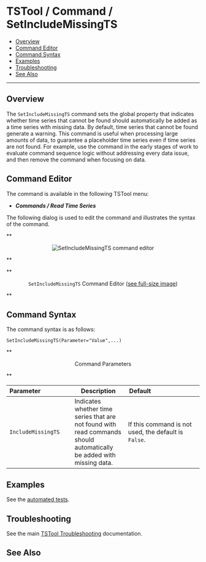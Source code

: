 # TSTool / Command / SetIncludeMissingTS #

*   [Overview](#overview)
*   [Command Editor](#command-editor)
*   [Command Syntax](#command-syntax)
*   [Examples](#examples)
*   [Troubleshooting](#troubleshooting)
*   [See Also](#see-also)

-------------------------

## Overview ##

The `SetIncludeMissingTS` command sets the global property that indicates
whether time series that cannot be found should automatically be
added as a time series with missing data.
By default, time series that cannot be found generate a warning.
This command is useful when processing large amounts of data,
to guarantee a placeholder time series even if time series are not found.
For example, use the command in the early stages of work to evaluate
command sequence logic without addressing every data issue,
and then remove the command when focusing on data.

## Command Editor ##

The command is available in the following TSTool menu:

*   ***Commands / Read Time Series***

The following dialog is used to edit the command and illustrates the syntax of the command.

**<p style="text-align: center;">
![SetIncludeMissingTS command editor](SetIncludeMissingTS.png)
</p>**

**<p style="text-align: center;">
`SetIncludeMissingTS` Command Editor (<a href="../SetIncludeMissingTS.png">see full-size image</a>)
</p>**

## Command Syntax ##

The command syntax is as follows:

```text
SetIncludeMissingTS(Parameter="Value",...)
```
**<p style="text-align: center;">
Command Parameters
</p>**

|**Parameter**&nbsp;&nbsp;&nbsp;&nbsp;&nbsp;&nbsp;&nbsp;&nbsp;&nbsp;&nbsp;&nbsp;&nbsp;&nbsp;&nbsp;&nbsp;&nbsp;&nbsp;|**Description**|**Default**&nbsp;&nbsp;&nbsp;&nbsp;&nbsp;&nbsp;&nbsp;&nbsp;&nbsp;&nbsp;&nbsp;&nbsp;&nbsp;&nbsp;&nbsp;&nbsp;&nbsp;&nbsp;&nbsp;&nbsp;&nbsp;&nbsp;&nbsp;&nbsp;&nbsp;&nbsp;&nbsp;|
|--------------|-----------------|-----------------|
|`IncludeMissingTS`|Indicates whether time series that are not found with read commands should automatically be added with missing data.|If this command is not used, the default is `False`.|

## Examples ##

See the [automated tests](https://github.com/OpenCDSS/cdss-app-tstool-test/tree/master/test/commands/SetIncludeMissingTS).

## Troubleshooting ##

See the main [TSTool Troubleshooting](../../troubleshooting/troubleshooting.md) documentation.

## See Also ##


